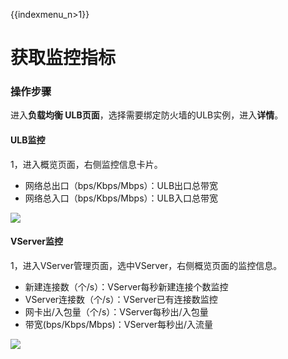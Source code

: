{{indexmenu_n>1}}

# 获取监控指标

### 操作步骤

进入**负载均衡 ULB页面**，选择需要绑定防火墙的ULB实例，进入**详情**。

#### ULB监控

1，进入概览页面，右侧监控信息卡片。

* 网络总出口（bps/Kbps/Mbps）：ULB出口总带宽
* 网络总入口（bps/Kbps/Mbps）：ULB入口总带宽

![](https://static.ucloud.cn/b2965b2eac644c3a8075e9319e81775a.png)

#### VServer监控

1，进入VServer管理页面，选中VServer，右侧概览页面的监控信息。

* 新建连接数（个/s）：VServer每秒新建连接个数监控
* VServer连接数（个/s）：VServer已有连接数监控
* 网卡出/入包量（个/s）：VServer每秒出/入包量
* 带宽\(bps/Kbps/Mbps\)：VServer每秒出/入流量

![](https://static.ucloud.cn/7b7a71118dca403d935674c26a1638ee.png)

